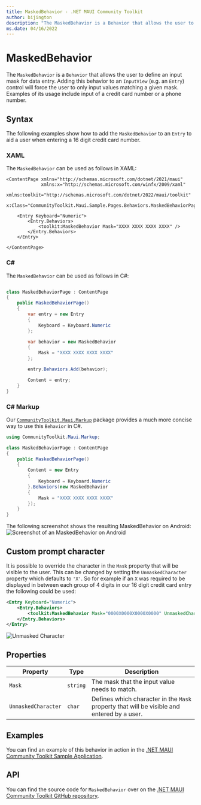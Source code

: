 ```yaml
---
title: MaskedBehavior - .NET MAUI Community Toolkit
author: bijington
description: "The MaskedBehavior is a Behavior that allows the user to define an input mask for data entry."
ms.date: 04/16/2022
---
```


# MaskedBehavior

The `MaskedBehavior` is a `Behavior` that allows the user to define an input mask for data entry. Adding this behavior to an `InputView` (e.g. an `Entry`) control will force the user to only input values matching a given mask. Examples of its usage include input of a credit card number or a phone number.

## Syntax

The following examples show how to add the `MaskedBehavior` to an `Entry` to aid a user when entering a 16 digit credit card number.

### XAML

The `MaskedBehavior` can be used as follows in XAML:

```xaml
<ContentPage xmlns="http://schemas.microsoft.com/dotnet/2021/maui"
             xmlns:x="http://schemas.microsoft.com/winfx/2009/xaml"
             xmlns:toolkit="http://schemas.microsoft.com/dotnet/2022/maui/toolkit"
             x:Class="CommunityToolkit.Maui.Sample.Pages.Behaviors.MaskedBehaviorPage">

    <Entry Keyboard="Numeric">
        <Entry.Behaviors>
            <toolkit:MaskedBehavior Mask="XXXX XXXX XXXX XXXX" />
        </Entry.Behaviors>
    </Entry>

</ContentPage>
```

### C#

The `MaskedBehavior` can be used as follows in C#:

```csharp

class MaskedBehaviorPage : ContentPage
{
    public MaskedBehaviorPage()
    {
        var entry = new Entry
        {
            Keyboard = Keyboard.Numeric
        };

        var behavior = new MaskedBehavior
        {
            Mask = "XXXX XXXX XXXX XXXX"
        };

        entry.Behaviors.Add(behavior);

        Content = entry;
    }
}
```

### C# Markup

Our [`CommunityToolkit.Maui.Markup`](../markup/markup.md) package provides a much more concise way to use this `Behavior` in C#.

```csharp
using CommunityToolkit.Maui.Markup;

class MaskedBehaviorPage : ContentPage
{
    public MaskedBehaviorPage()
    {
        Content = new Entry
        {
            Keyboard = Keyboard.Numeric
        }.Behaviors(new MaskedBehavior
        {
            Mask = "XXXX XXXX XXXX XXXX"
        });
    }
}
```

The following screenshot shows the resulting MaskedBehavior on Android:
![Screenshot of an MaskedBehavior on Android](../images/behaviors/masked-behavior-android.png "MaskedBehavior on Android")

## Custom prompt character

It is possible to override the character in the `Mask` property that will be visible to the user. This can be changed by setting the `UnmaskedCharacter` property which defaults to `'X'`. So for example if an `X` was required to be displayed in between each group of 4 digits in our 16 digit credit card entry the following could be used:

```xml
<Entry Keyboard="Numeric">
    <Entry.Behaviors>
        <toolkit:MaskedBehavior Mask="0000X0000X0000X0000" UnmaskedCharacter="0" />
    </Entry.Behaviors>
</Entry>
```

![Unmasked Character](../images/behaviors/masked-behavior-unmasked-character.png "Entry showing how the unmasked character property works.")

## Properties

|Property  |Type  |Description  |
|---------|---------|---------|
| `Mask` | `string` | The mask that the input value needs to match. |
| `UnmaskedCharacter` | `char` | Defines which character in the `Mask` property that will be visible and entered by a user. |

## Examples

You can find an example of this behavior in action in the [.NET MAUI Community Toolkit Sample Application](https://github.com/CommunityToolkit/Maui/blob/main/samples/CommunityToolkit.Maui.Sample/Pages/Behaviors/MaskedBehaviorPage.xaml).

## API

You can find the source code for `MaskedBehavior` over on the [.NET MAUI Community Toolkit GitHub repository](https://github.com/CommunityToolkit/Maui/blob/main/src/CommunityToolkit.Maui/Behaviors/MaskedBehavior.shared.cs).